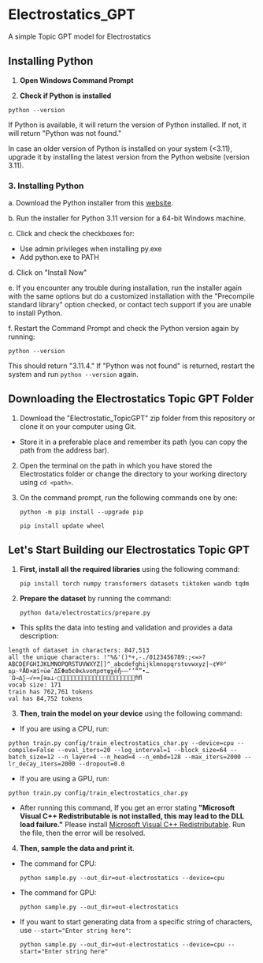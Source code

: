 # Electrostatics_GPT
A simple Topic GPT model for Electrostatics

## Installing Python

1. **Open Windows Command Prompt**

2. **Check if Python is installed**
   
```
python --version
```

If Python is available, it will return the version of Python installed. If not, it will return "Python was not found."

In case an older version of Python is installed on your system (<3.11), upgrade it by installing the latest version from the Python website (version 3.11).

### 3. **Installing Python**

a. Download the Python installer from this [website](https://www.python.org/downloads/release/python-3114/).

b. Run the installer for Python 3.11 version for a 64-bit Windows machine.

c. Click and check the checkboxes for:
   - Use admin privileges when installing py.exe
   - Add python.exe to PATH

d. Click on "Install Now"

e. If you encounter any trouble during installation, run the installer again with the same options but do a customized installation with the "Precompile standard library" option checked, or contact tech support if you are unable to install Python.

f. Restart the Command Prompt and check the Python version again by running:
   ```
   python --version
   ```
   This should return "3.11.4." If "Python was not found" is returned, restart the system and run `python --version` again.

## Downloading the Electrostatics Topic GPT Folder

1. Download the "Electrostatic_TopicGPT" zip folder from this repository or clone it on your computer using Git.
- Store it in a preferable place and remember its path (you can copy the path from the address bar).

2. Open the terminal on the path in which you have stored the Electrostatics folder or change the directory to your working directory using `cd <path>`.

3. On the command prompt, run the following commands one by one:

   ```
   python -m pip install --upgrade pip
   ```
   
   ```
   pip install update wheel
   ```


## Let's Start Building our Electrostatics Topic GPT

1. **First, install all the required libraries** using the following command:


   ```
   pip install torch numpy transformers datasets tiktoken wandb tqdm
   ```
   
   

2. **Prepare the dataset** by running the command:


   ```
   python data/electrostatics/prepare.py
   ```
- This splits the data into testing and validation and provides a data description:


```
length of dataset in characters: 847,513
all the unique characters: !"%&'()*+,-./0123456789:;<=>?ABCDEFGHIJKLMNOPQRSTUVWXYZ[]^_abcdefghijklmnopqrstuvwxyz|~¢¥®°±µ·ºÅÐ×æî÷üɵˆΔΣΦαδεθκλνοπρστφχḗἤ–—‘’“”•…′Ω→∆∑−√∝∞∫≅≥⊥⋅□ﬁﬂ
vocab size: 171
train has 762,761 tokens
val has 84,752 tokens
```


3. **Then, train the model on your device** using the following command:

- If you are using a CPU, run:

```
python train.py config/train_electrostatics_char.py --device=cpu --compile=False --eval_iters=20 --log_interval=1 --block_size=64 --batch_size=12 --n_layer=4 --n_head=4 --n_embd=128 --max_iters=2000 --lr_decay_iters=2000 --dropout=0.0
```

- If you are using a GPU, run:

```
python train.py config/train_electrostatics_char.py 
```

- After running this command, If you get an error stating **"Microsoft Visual C++ Redistributable is not installed, this may lead to the DLL load failure."** Please install [Microsoft Visual C++ Redistributable](https://aka.ms/vs/16/release/vc_redist.x64.exe). Run the file, then the error will be resolved. 

4. **Then, sample the data and print it**.

- The command for CPU:
   ```
   python sample.py --out_dir=out-electrostatics --device=cpu
   ```

- The command for GPU:
  
   ```
   python sample.py --out_dir=out-electrostatics 
   ```
   
- If you want to start generating data from a specific string of characters, use `--start="Enter string here"`:


    ```
    python sample.py --out_dir=out-electrostatics --device=cpu --start="Enter string here"
    ```

  





